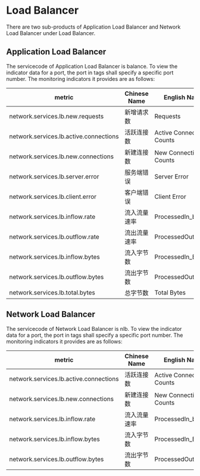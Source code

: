 # Load Balancer
There are two sub-products of Application Load Balancer and Network Load Balancer under Load Balancer.

## Application Load Balancer
The servicecode of Application Load Balancer is balance. To view the indicator data for a port, the port in tags shall specify a specific port number.
The monitoring indicators it provides are as follows:  

metric | Chinese Name | English Name | Unit | Description
---|--- |--- |---|---
network.services.lb.new.requests | 新增请求数 | Requests | Nr. | 
network.services.lb.active.connections| 活跃连接数|Active Connection Counts | Nr.|
network.services.lb.new.connections | 新建连接数 | New Connection Counts | Nr. | 
network.services.lb.server.error| 服务端错误 | Server Error |Nr.|
network.services.lb.client.error|客户端错误|Client Error|Nr.|
network.services.lb.inflow.rate|流入流量速率|ProcessedIn_bps|bps|
network.services.lb.outflow.rate|流出流量速率|ProcessedOut_bps|bps|
network.services.lb.inflow.bytes|流入字节数|ProcessedIn_Bytes|Bytes|
network.services.lb.outflow.bytes|流出字节数|ProcessedOut_Bytes|Bytes|
network.services.lb.total.bytes|总字节数|Total Bytes|Bytes|




## Network Load Balancer
The servicecode of Network Load Balancer is nlb. To view the indicator data for a port, the port in tags shall specify a specific port number.
The monitoring indicators it provides are as follows:    

metric | Chinese Name | English Name | Unit | Description
---|--- |--- |---|---
network.services.lb.active.connections| 活跃连接数|Active Connection Counts | Nr.|
network.services.lb.new.connections | 新建连接数 | New Connection Counts | Nr. | 
network.services.lb.inflow.rate|流入流量速率|ProcessedIn_bps|bps|
network.services.lb.inflow.bytes|流入字节数|ProcessedIn_Bytes|Bytes|
network.services.lb.outflow.bytes|流出字节数|ProcessedOut_Bytes|Bytes|
